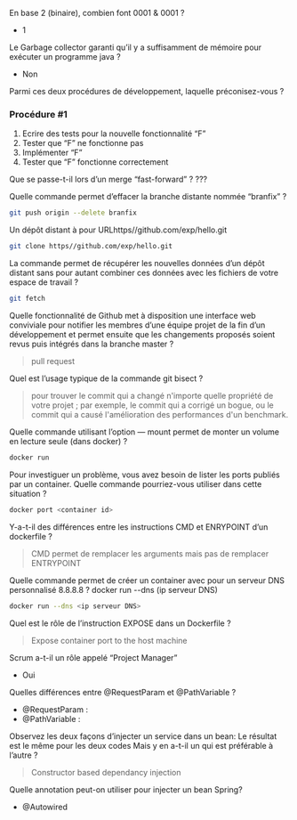 En base 2 (binaire), combien font 0001 & 0001 ?
- 1

Le Garbage collector garanti qu’il y a suffisamment de mémoire pour exécuter un programme java ?
- Non

Parmi ces deux procédures de développement, laquelle préconisez-vous ?

### Procédure #1

1. Ecrire des tests pour la nouvelle fonctionnalité “F”
2. Tester que “F” ne fonctionne pas
3. Implémenter “F”
4. Tester que “F” fonctionne correctement

Que se passe-t-il lors d’un merge “fast-forward” ?
???

Quelle commande permet d’effacer la branche distante nommée “branfix” ?

```sh
git push origin --delete branfix
```

Un dépôt distant à pour URLhttps//github.com/exp/hello.git

```sh
git clone https//github.com/exp/hello.git
```

La commande permet de récupérer les nouvelles données d’un dépôt distant sans pour autant combiner ces données avec les fichiers de votre espace de travail ?
```sh
git fetch
```

Quelle fonctionnalité de Github met à disposition une interface web conviviale pour notifier les membres d’une équipe projet de la fin d’un développement et permet ensuite que les changements proposés soient revus puis intégrés dans la branche master ?

>pull request


Quel est l’usage typique de la commande git bisect ?
>pour trouver le commit qui a changé n'importe quelle propriété de votre projet ; par exemple, le commit qui a corrigé un bogue, ou le commit qui a causé l'amélioration des performances d'un benchmark.

Quelle commande utilisant l’option — mount permet de monter un volume en lecture seule (dans docker) ?

```sh
docker run
```

Pour investiguer un problème, vous avez besoin de lister les ports publiés par un container. Quelle commande pourriez-vous utiliser dans cette situation ?
```sh
docker port <container id>
```
Y-a-t-il des différences entre les instructions CMD et ENRYPOINT d’un dockerfile ?
>CMD permet de remplacer les arguments mais pas de remplacer ENTRYPOINT

Quelle commande permet de créer un container avec pour un serveur DNS personnalisé 8.8.8.8 ?
docker run --dns (ip serveur DNS)
```sh
docker run --dns <ip serveur DNS>
```

Quel est le rôle de l’instruction EXPOSE dans un Dockerfile ?
>Expose container port to the host machine

Scrum a-t-il un rôle appelé “Project Manager”
- Oui

Quelles différences entre @RequestParam et @PathVariable ?
- @RequestParam :
- @PathVariable :

Observez les deux façons d’injecter un service dans un bean:
Le résultat est le même pour les deux codes Mais y en a-t-il un qui est préférable à l’autre ?
>Constructor based dependancy injection

Quelle annotation peut-on utiliser pour injecter un bean Spring?
- @Autowired